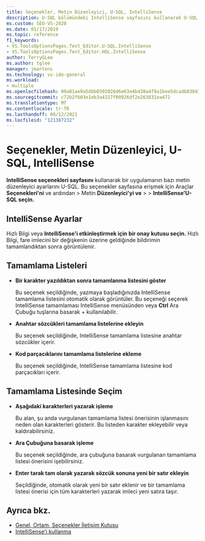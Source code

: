 ```yaml
---
title: Seçenekler, Metin Düzenleyici, U-SQL, IntelliSense
description: U-SQL bölümündeki IntelliSense sayfasını kullanarak U-SQL için metin düzenleyicisi IntelliSense ayarlarını değiştirmeyi öğrenin.
ms.custom: SEO-VS-2020
ms.date: 01/17/2019
ms.topic: reference
f1_keywords:
- VS.ToolsOptionsPages.Text_Editor.U-SQL.IntelliSense
- VS.ToolsOptionsPages.Text_Editor.HQL.IntelliSense
author: TerryGLee
ms.author: tglee
manager: jmartens
ms.technology: vs-ide-general
ms.workload:
- multiple
ms.openlocfilehash: 09a81ae9a5dbb0392026d6e63e4b430a4f9a1bee5dcadb83843d5f2fd0b7b63c
ms.sourcegitcommit: c72b2f603e1eb3a4157f00926df2e263831ea472
ms.translationtype: MT
ms.contentlocale: tr-TR
ms.lasthandoff: 08/12/2021
ms.locfileid: "121387232"
---
```

# <a name="options-text-editor-u-sql-intellisense"></a>Seçenekler, Metin Düzenleyici, U-SQL, IntelliSense

**IntelliSense seçenekleri sayfasını** kullanarak bir uygulamanın bazı metin düzenleyici ayarlarını U-SQL. Bu seçenekler sayfasına erişmek için Araçlar **Seçenekleri'ni** ve ardından  >  Metin **Düzenleyici'yi ve**  >    >  **IntelliSense'U-SQL seçin.**

## <a name="intellisense-settings"></a>IntelliSense Ayarlar

Hızlı Bilgi veya **IntelliSense'i etkinleştirmek için** **bir onay kutusu seçin.** Hızlı Bilgi, fare imlecini bir değişkenin üzerine geldiğinde bildirimin tamamlandıktan sonra görüntülenir.

## <a name="completion-lists"></a>Tamamlama Listeleri

- **Bir karakter yazıldıktan sonra tamamlanma listesini göster**

   Bu seçenek seçildiğinde, yazmaya başladığınızda IntelliSense tamamlama listesini otomatik olarak görüntüler. Bu seçeneği seçerek IntelliSense tamamlaması IntelliSense menüsünden veya **Ctrl** Ara Çubuğu tuşlarına basarak  +  kullanılabilir.

- **Anahtar sözcükleri tamamlama listelerine ekleyin**

   Bu seçenek seçildiğinde, IntelliSense tamamlama listesine anahtar sözcükler içerir.

- **Kod parçacıklarını tamamlama listelerine ekleme**

   Bu seçenek seçildiğinde, IntelliSense tamamlama listesine kod parçacıkları içerir.

## <a name="selection-in-completion-list"></a>Tamamlama Listesinde Seçim

- **Aşağıdaki karakterleri yazarak işleme**

   Bu alan, şu anda vurgulanan tamamlama listesi önerisinin işlanmasını neden olan karakterleri gösterir. Bu listeden karakter ekleyebilir veya kaldırabilirsiniz.

- **Ara Çubuğuna basarak işleme**

   Bu seçenek seçildiğinde, ara çubuğuna basarak vurgulanan tamamlama listesi önerisini işebilirsiniz.

- **Enter tarak tam olarak yazarak sözcük sonuna yeni bir satır ekleyin**

   Seçildiğinde, otomatik olarak yeni bir satır eklenir ve bir tamamlama listesi önerisi için tüm karakterleri yazarak imleci yeni satıra taşır.

## <a name="see-also"></a>Ayrıca bkz.

- [Genel, Ortam, Seçenekler İletişim Kutusu](../../ide/reference/general-environment-options-dialog-box.md)
- [IntelliSense'i kullanma](../../ide/using-intellisense.md)